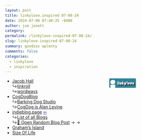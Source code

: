 ```yaml
---
layout: post
title: linkylove.inspired 07-08-24
date: 2024-07-08 07:40:25 -0400
author: joe jenett
category: 
permalink: /linkylove-inspired-07-08-24/
slug: linkylove-inspired-07-08-24
summary: goodies aplenty
comments: false
categories:
  - linkylove
  - inspiration
---
```

<span  class="iwt"><a title="i.webthings linkylove" href="https://iwebthings.joejenett.com/categories/#linkylove"><img src="/images/linkylove.png" alt="linkylove" width="88" height="31" style="position:relative;float:right;margin-right:72px;"></a></span>
<ul class="linkylove">
	<li><a title="Jacob Hall" href="https://jacobhall.net/">Jacob Hall</a><br>&#8618;<a title="running list of my favorite links" href="https://jacobhall.net/links.html">linkroll</a><br>&#8618;<a title="poems for clicking" href="https://wordways.us/">wordways</a></li>
	<li><a title="CogDogBlog – Alan Levine barks about and plays with stuff here" href="https://cogdogblog.com/">CogDogBlog</a><br>&#8618;<a title="Barking Dog Studio – Alan Levine's Photos" href="https://barkingdog.me/">Barking Dog Studio</a><br>&#8618;<a title="CogDog is Alan Levine" href="https://cog.dog/">CogDog is Alan Levine</a></li>
	<li><a title="Discover the IndieWeb, one blog post at a time." href="https://indieblog.page/">indieblog.page</a>  <a title="source" href="https://frills.dev/"><span style="color:blue;">&#8678;</span></a><br>&#8618;<a title="List" href="https://indieblog.page/all">List of all Blogs</a><br>&#8618;<a href="https://indieblog.page/random">🎲 Open Random Blog Post</a> <span title="led to sites shown below">&#8594; &#8594;</span></li>
	<li><a title="Graham Burdekin | Graham’s Island | Life on the Big Island of Hawaii" href="https://grahamsisland.com/">Graham’s Island</a></li>
	<li><a title="SizeOf.Life" href="https://sizeof.life/">Size Of Life</a></li>
</ul>

<a style="display:none;" href="https://brid.gy/publish/mastodon"><small>(cross-posted to mastodon)</small></a>